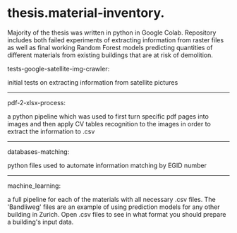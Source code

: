 # thesis.material-inventory.

Majority of the thesis was written in python in Google Colab. Repository includes both failed experiments of extracting information from raster files as well as final working Random Forest models predicting quantities of different materials from existing buildings that are at risk of demolition.

tests-google-satellite-img-crawler:

initial tests on extracting information from satellite pictures

-------------------------------------------------------------------
pdf-2-xlsx-process:

a python pipeline which was used to first turn specific pdf pages into images and then apply CV tables
recognition to the images in order to extract the information to .csv

-------------------------------------------------------------------
databases-matching:

python files used to automate information matching by EGID number

-------------------------------------------------------------------
machine_learning:

a full pipeline for each of the materials with all necessary .csv files.
The 'Bandliweg' files are an example of using prediction models for any other building
in Zurich. Open .csv files to see in what format you should prepare a building's input data.
